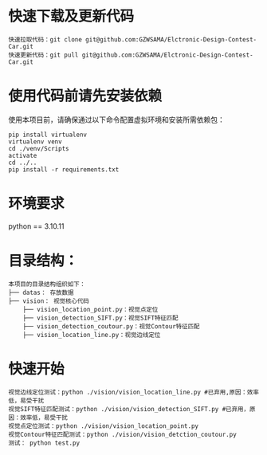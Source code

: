 # 快速下载及更新代码
```shell
快速拉取代码：git clone git@github.com:GZWSAMA/Elctronic-Design-Contest-Car.git
快速更新代码：git pull git@github.com:GZWSAMA/Elctronic-Design-Contest-Car.git
```

# 使用代码前请先安装依赖
使用本项目前，请确保通过以下命令配置虚拟环境和安装所需依赖包：
```shell
pip install virtualenv
virtualenv venv
cd ./venv/Scripts
activate
cd ../..
pip install -r requirements.txt
```
# 环境要求
python == 3.10.11

# 目录结构：
```
本项目的目录结构组织如下：
├── datas： 存放数据
├── vision： 视觉核心代码
    ├── vision_location_point.py：视觉点定位
    ├── vision_detection_SIFT.py：视觉SIFT特征匹配
    ├── vision_detection_coutour.py：视觉Contour特征匹配
    ├── vision_location_line.py：视觉边线定位
```

# 快速开始
```shell
视觉边线定位测试：python ./vision/vision_location_line.py #已弃用,原因：效率低，易受干扰
视觉SIFT特征匹配测试：python ./vision/vision_detection_SIFT.py #已弃用，原因：效率低，易受干扰
视觉点定位测试：python ./vision/vision_location_point.py
视觉Contour特征匹配测试：python ./vision/vision_detction_coutour.py
测试： python test.py
```
